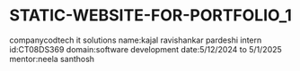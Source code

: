 # STATIC-WEBSITE-FOR-PORTFOLIO_1
companycodtech it solutions
name:kajal ravishankar pardeshi
intern id:CT08DS369
domain:software development
date:5/12/2024 to 5/1/2025
mentor:neela santhosh
